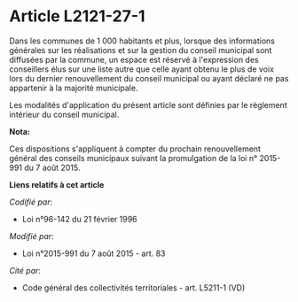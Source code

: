 # Article L2121-27-1

Dans les communes de 1 000 habitants et plus, lorsque des informations générales sur les réalisations et sur la gestion du
conseil municipal sont diffusées par la commune, un espace est réservé à l'expression des conseillers élus sur une liste
autre que celle ayant obtenu le plus de voix lors du dernier renouvellement du conseil municipal ou ayant déclaré ne pas
appartenir à la majorité municipale. 

Les modalités d'application du présent article sont définies par le règlement intérieur du conseil municipal.

**Nota:**

Ces dispositions s'appliquent à compter du prochain renouvellement général des conseils municipaux suivant la promulgation de
la loi n° 2015-991 du 7 août 2015.

**Liens relatifs à cet article**

_Codifié par_:

  - Loi n°96-142 du 21 février 1996

_Modifié par_:

  - Loi n°2015-991 du 7 août 2015 - art. 83

_Cité par_:

  - Code général des collectivités territoriales - art. L5211-1 (VD)
